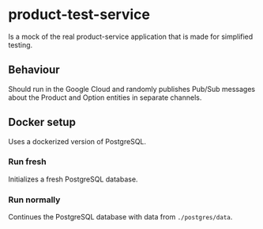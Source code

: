 # product-test-service
Is a mock of the real product-service application that is made for simplified testing.
## Behaviour
Should run in the Google Cloud and randomly publishes Pub/Sub messages about the Product and Option entities in separate channels.
## Docker setup
Uses a dockerized version of PostgreSQL.
### Run fresh
Initializes a fresh PostgreSQL database.
### Run normally
Continues the PostgreSQL database with data from `./postgres/data`.
